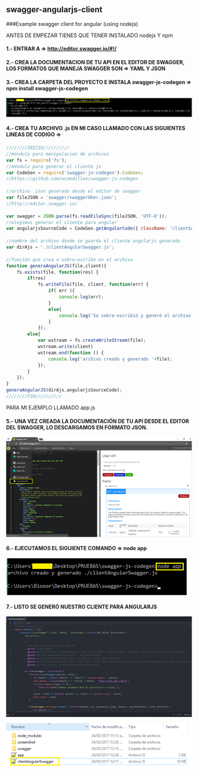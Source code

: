 ## swagger-angularjs-client
###Example swagger client for angular (using nodejs)

ANTES DE EMPEZAR TIENES QUE TENER INSTALADO nodejs Y npm

#### 1.- ENTRAR A => http://editor.swagger.io/#!/

#### 2.- CREA LA DOCUMENTACION DE TU API EN EL EDITOR DE SWAGGER, LOS FORMATOS QUE MANEJA SWAGGER SON => YAML Y JSON

#### 3.- CREA LA CARPETA DEL PROYECTO E INSTALA swagger-js-codegen => npm install swagger-js-codegen

![result firebug](https://github.com/CayetanoHerreraLuisRicardo/swagger-angularjs-client/blob/master/screenshot/2.png)

#### 4.- CREA TU ARCHIVO .js EN MI CASO LLAMADO CON LAS SIGUIENTES LINEAS DE CODIGO =>
```javascript
////////INICIO//////////
//móndulo para manipulacion de archivos
var fs = require('fs');
//móndulo para generar el cliente js
var CodeGen = require('swagger-js-codegen').CodeGen;
//https://github.com/wcandillon/swagger-js-codegen

//archivo .json generado desde el editor de swagger
var fileJSON = 'swagger/swaggerUber.json';
//http://editor.swagger.io/

var swagger = JSON.parse(fs.readFileSync(fileJSON, 'UTF-8'));
//elegimos generar el cliente para angular
var angularjsSourceCode = CodeGen.getAngularCode({ className: 'clientSwagger', swagger: swagger });

//nombre del archivo donde se guarda el cliente angularjs generado
var dirAjs = './clientAngularSwagger.js';

//función que crea o sobre-escribe en el archivo
function generaAngularJS(file,client){
	fs.exists(file, function(res) {
		if(res)
			fs.writeFile(file, client, function(err) {
				if( err ){
					console.log(err);
				}
				else{
					console.log('Se sobre-escribió y generó el archivo '+file);
				}
			});
		else{
			var wstream = fs.createWriteStream(file);
			wstream.write(client)
			wstream.end(function () {
				console.log('archivo creado y generado '+file); 
			});
		}
	});	
}
generaAngularJS(dirAjs,angularjsSourceCode);
////////FIN//////////
```
PARA MI EJEMPLO LLAMADO app.js

#### 5.- UNA VEZ CREADA LA DOCUMENTACIÓN DE TU API DESDE EL EDITOR DEL SWAGGER, LO DESCARGAMOS EN FORMATO JSON.

![download in json format](https://github.com/CayetanoHerreraLuisRicardo/swagger-angularjs-client/blob/master/screenshot/1.png)

#### 6.- EJECUTAMOS EL SIGUIENTE COMANDO => node app

![command](https://github.com/CayetanoHerreraLuisRicardo/swagger-angularjs-client/blob/master/screenshot/3.png)

#### 7.- LISTO SE GENERÓ NUESTRO CLIENTE PARA ANGULARJS

![code-angular](https://github.com/CayetanoHerreraLuisRicardo/swagger-angularjs-client/blob/master/screenshot/4.PNG)

![file-js-angular](https://github.com/CayetanoHerreraLuisRicardo/swagger-angularjs-client/blob/master/screenshot/5.PNG)
